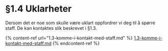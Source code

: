 # §1.4 Uklarheter

Dersom det er noe som skulle være uklart oppfordrer vi deg til å spørre staff. De kan kontaktes slik beskrevet i §1.3.

{% content-ref url="1.3-komme-i-kontakt-med-staff.md" %}
[1.3-komme-i-kontakt-med-staff.md](1.3-komme-i-kontakt-med-staff.md)
{% endcontent-ref %}
